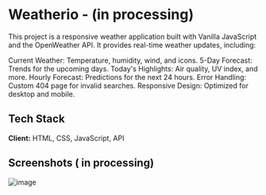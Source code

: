 
# Weatherio - (in processing)

This project is a responsive weather application built with Vanilla JavaScript and the OpenWeather API. It provides real-time weather updates, including:

  Current Weather: Temperature, humidity, wind, and icons.
  5-Day Forecast: Trends for the upcoming days.
  Today's Highlights: Air quality, UV index, and more.
  Hourly Forecast: Predictions for the next 24 hours.
  Error Handling: Custom 404 page for invalid searches.
  Responsive Design: Optimized for desktop and mobile.

## Tech Stack

**Client:** HTML, CSS, JavaScript, API



## Screenshots ( in processing)

![image](https://github.com/user-attachments/assets/af9bbe08-5ee0-4c17-8d84-2f577ef1870e)







